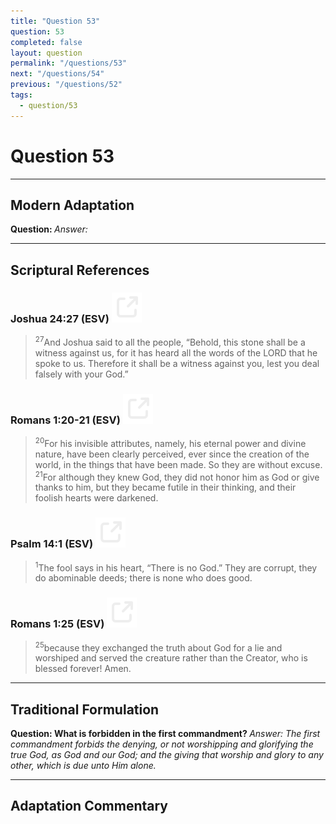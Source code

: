 ```yaml
---
title: "Question 53"
question: 53
completed: false
layout: question
permalink: "/questions/53"
next: "/questions/54"
previous: "/questions/52"
tags:
  - question/53
---
```

# Question 53
---
## Modern Adaptation
<strong>
    Question:
</strong>

<em>
    Answer:
</em>

---
## Scriptural References
### Joshua 24:27 (ESV) <a href="https://biblegateway.com/passage/?search=Joshua+24%3A27&version=ESV"><img src="/assets/svg/link.svg"/></a>
> <sup>27</sup>And Joshua said to all the people, “Behold, this stone shall be a witness against us, for it has heard all the words of the LORD that he spoke to us. Therefore it shall be a witness against you, lest you deal falsely with your God.”

### Romans 1:20-21 (ESV) <a href="https://biblegateway.com/passage/?search=Romans+1%3A20-21&version=ESV"><img src="/assets/svg/link.svg"/></a>
> <sup>20</sup>For his invisible attributes, namely, his eternal power and divine nature, have been clearly perceived, ever since the creation of the world, in the things that have been made. So they are without excuse.
> <sup>21</sup>For although they knew God, they did not honor him as God or give thanks to him, but they became futile in their thinking, and their foolish hearts were darkened.

### Psalm 14:1 (ESV) <a href="https://biblegateway.com/passage/?search=Psalm+14%3A1&version=ESV"><img src="/assets/svg/link.svg"/></a>
> <sup>1</sup>The fool says in his heart, “There is no God.” They are corrupt, they do abominable deeds; there is none who does good.

### Romans 1:25 (ESV) <a href="https://biblegateway.com/passage/?search=Romans+1%3A25&version=ESV"><img src="/assets/svg/link.svg"/></a>
> <sup>25</sup>because they exchanged the truth about God for a lie and worshiped and served the creature rather than the Creator, who is blessed forever! Amen.

---
## Traditional Formulation
<strong>
    Question: What is forbidden in the first commandment?
</strong>

<em>
    Answer: The first commandment forbids the denying, or not worshipping and glorifying the true God, as God and our God; and the giving that worship and glory to any other, which is due unto Him alone.
</em>

---
## Adaptation Commentary
